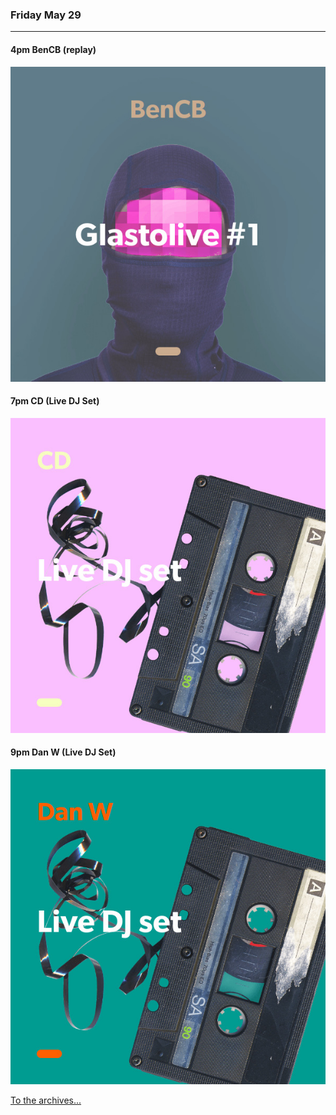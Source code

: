 ### Friday May 29
---

#### 4pm BenCB (replay) 
![cover art](assets/owner/images/20200529-4pm.jpeg)

#### 7pm CD (Live DJ Set) 
![cover art](assets/owner/images/20200529-7pm.jpeg)

#### 9pm Dan W (Live DJ Set) 
![cover art](assets/owner/images/20200529-9pm.jpeg)


[To the archives...](archive.html)